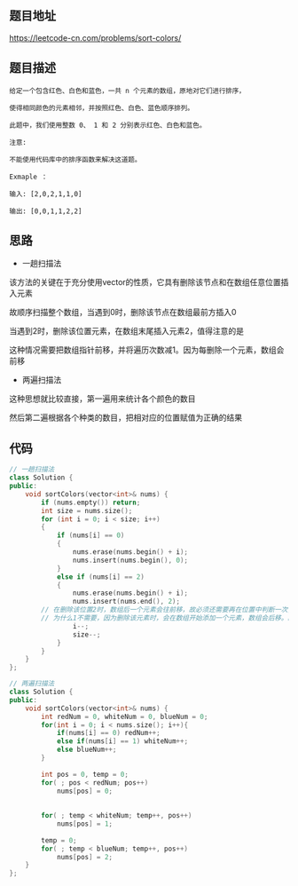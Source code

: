 ## 题目地址
https://leetcode-cn.com/problems/sort-colors/

## 题目描述
```
给定一个包含红色、白色和蓝色，一共 n 个元素的数组，原地对它们进行排序，

使得相同颜色的元素相邻，并按照红色、白色、蓝色顺序排列。

此题中，我们使用整数 0、 1 和 2 分别表示红色、白色和蓝色。

注意:

不能使用代码库中的排序函数来解决这道题。

Exmaple ：

输入: [2,0,2,1,1,0]

输出: [0,0,1,1,2,2]
```

## 思路

- 一趟扫描法

该方法的关键在于充分使用vector的性质，它具有删除该节点和在数组任意位置插入元素

故顺序扫描整个数组，当遇到0时，删除该节点在数组最前方插入0

当遇到2时，删除该位置元素，在数组末尾插入元素2，值得注意的是

这种情况需要把数组指针前移，并将遍历次数减1。因为每删除一个元素，数组会前移

- 两遍扫描法

这种思想就比较直接，第一遍用来统计各个颜色的数目

然后第二遍根据各个种类的数目，把相对应的位置赋值为正确的结果

## 代码
```c++
// 一趟扫描法
class Solution {
public:
	void sortColors(vector<int>& nums) {
		if (nums.empty()) return;
		int size = nums.size();
		for (int i = 0; i < size; i++)
		{
			if (nums[i] == 0)
			{
				nums.erase(nums.begin() + i);
				nums.insert(nums.begin(), 0);
			}
			else if (nums[i] == 2)
			{
				nums.erase(nums.begin() + i);
				nums.insert(nums.end(), 2);
        // 在删除该位置2时，数组后一个元素会往前移，故必须还需要再在位置中判断一次，而需要再判断的情况减1
        // 为什么1不需要，因为删除该元素时，会在数组开始添加一个元素，数组会后移。故正常判断即可
				i--;  
				size--;
			}
		}
	}
};

```

```c++
// 两遍扫描法
class Solution {
public:
    void sortColors(vector<int>& nums) {
        int redNum = 0, whiteNum = 0, blueNum = 0;
        for(int i = 0; i < nums.size(); i++){
            if(nums[i] == 0) redNum++;
            else if(nums[i] == 1) whiteNum++;
            else blueNum++;
        }
        
        int pos = 0, temp = 0;
        for( ; pos < redNum; pos++)
            nums[pos] = 0;
        
        
        for( ; temp < whiteNum; temp++, pos++)
            nums[pos] = 1;
        
        temp = 0;
        for( ; temp < blueNum; temp++, pos++)
            nums[pos] = 2;
    }
};
```
